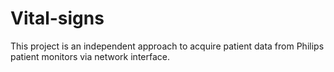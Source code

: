 # Vital-signs

This project is an independent approach to acquire patient data from Philips patient monitors via network interface.
